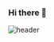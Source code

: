### Hi there 👋

![header](https://capsule-render.vercel.app/api?type=Waving&color=gradient&height=250&section=header&text=Junsu%&fontSize=60)
